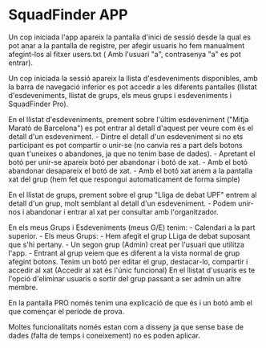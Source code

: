 # SquadFinder APP

Un cop iniciada l'app apareix la pantalla d'inici de sessió desde la qual es pot anar a la pantalla de registre, 
per afegir usuaris ho fem manualment afegint-los al fitxer users.txt ( Amb l'usuari "a", contrasenya "a" es pot entrar).

Un cop iniciada la sessió apareix la llista d'esdeveniments disponibles, amb la barra de navegació inferior es pot accedir a les diferents pantalles (llistat d'esdeveniments, llistat de grups, els meus grups i esdeveniments i SquadFinder Pro).

En el llistat d'esdeveniments, prement sobre l'últim esdeveniment ("Mitja Maratò de Barcelona") es pot entrar al detall d'aquest per veure com és el detall d'un esdeveniment.
	- Dintre el detall d'un esdeveniment si no ets participant es pot compartir o unir-se (no canvia res a part dels botons quan t'uneixes o abandones, ja que no tenim base de dades).
	- Apretant el botó per unir-se apareix botó per abandonar i botó de xat.
		- Amb el botó abandonar desapareix el botó de xat.
		- Amb el botó xat anem a la pantalla xat del grup (hem fet que respongui automaticament de forma simple)

En el llistat de grups, prement sobre el grup "Lliga de debat UPF" entrem al detall d'un grup, molt semblant al detall d'un esdeveniment.
	- Podem unir-nos i abandonar i entrar al xat per consultar amb l'organitzador.
	
En els meus Grups i Esdeveniments (meus G/E) tenim:
	- Calendari a la part superior.
	- Els meus Grups:
		- Hem afegit el grup LLiga de debat suposant que s'hi pertany.
		- Un segon grup (Admin) creat per l'usuari que utilitza l'app.
			- Entrant al grup veiem que es diferent a la vista normal de grup afegint botons.
			  Tenim un botó per editar el grup, destacar-lo, compartir i accedir al xat (Accedir al xat és l'únic funcional)
			  En el llistat d'usuaris es te l'opció d'eliminar usuaris o sortir del grup passant a ser admin un altre membre.

En la pantalla PRO només tenim una explicació de que és i un botó amb el que començar el període de prova.

Moltes funcionalitats només estan com a disseny ja que sense base de dades (falta de temps i coneixement) no es poden aplicar.
